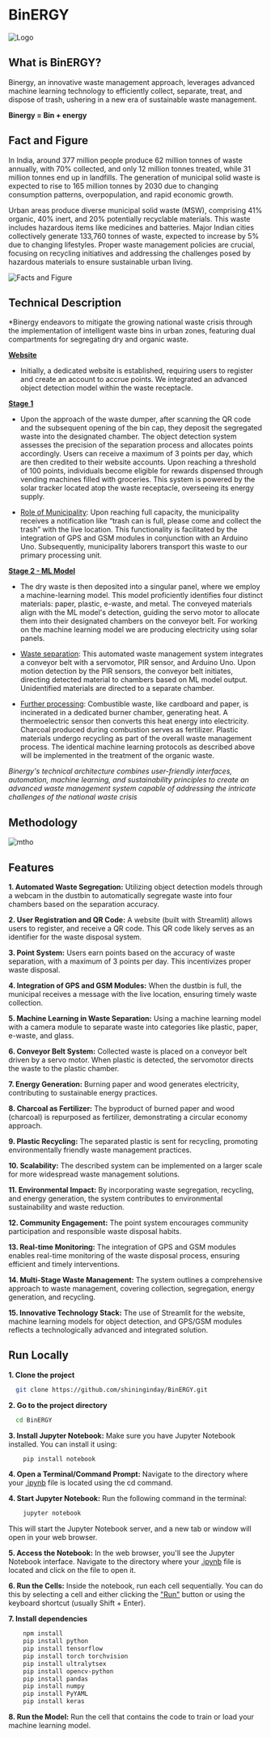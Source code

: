 # BinERGY

![Logo](https://github.com/AthishSK/Nandi_Probot/assets/92356927/b406d2d1-36bf-426a-bb9b-5b7d8edcca54)

## What is BinERGY?

Binergy, an innovative waste management approach, leverages advanced machine learning technology to efficiently collect, separate, treat, and dispose of trash, ushering in a new era of sustainable waste management.

**Binergy = Bin + energy** 

## Fact and Figure

In India, around 377 million people produce 62 million tonnes of waste annually, with 70% collected, and only 12 million tonnes treated, while 31 million tonnes end up in landfills. The generation of municipal solid waste is expected to rise to 165 million tonnes by 2030 due to changing consumption patterns, overpopulation, and rapid economic growth.

Urban areas produce diverse municipal solid waste (MSW), comprising 41% organic, 40% inert, and 20% potentially recyclable materials. This waste includes hazardous items like medicines and batteries. Major Indian cities collectively generate 133,760 tonnes of waste, expected to increase by 5% due to changing lifestyles. Proper waste management policies are crucial, focusing on recycling initiatives and addressing the challenges posed by hazardous materials to ensure sustainable urban living.

![Facts and Figure](https://github.com/AthishSK/Nandi_Probot/assets/92356927/3f3a8de9-9e0a-489c-9460-1e20f41afb36)



## Technical Description

*Binergy endeavors to mitigate the growing national waste crisis through the implementation of intelligent waste bins in urban zones, featuring dual compartments for segregating dry and organic waste.

**[Website]()**
- Initially, a dedicated website is established, requiring users to register and create an account to accrue points. We integrated an advanced object detection model within the waste receptacle.

**[Stage 1]()**
- Upon the approach of the waste dumper, after scanning the QR code and the subsequent opening of the bin cap, they deposit the segregated waste into the designated chamber. The object detection system assesses the precision of the separation process and allocates points accordingly. Users can receive a maximum of 3 points per day, which are then credited to their website accounts. Upon reaching a threshold of 100 points, individuals become eligible for rewards dispensed through vending machines filled with groceries. This system is powered by the solar tracker located atop the waste receptacle, overseeing its energy supply.

- [Role of Municipality](): Upon reaching full capacity, the municipality receives a notification like “trash can is full, please come and collect the trash” with the live location. This functionality is facilitated by the integration of GPS and GSM modules in conjunction with an Arduino Uno. Subsequently, municipality laborers transport this waste to our primary processing unit. 

**[Stage 2 - ML Model]()** 
- The dry waste is then deposited into a singular panel, where we employ a machine-learning model. This model proficiently identifies four distinct materials: paper, plastic, e-waste, and metal. The conveyed materials align with the ML model's detection, guiding the servo motor to allocate them into their designated chambers on the conveyor belt. For working on the machine learning model we are producing electricity using solar panels.

- [Waste separation](): This automated waste management system integrates a conveyor belt with a servomotor, PIR sensor, and Arduino Uno. Upon motion detection by the PIR sensors, the conveyor belt initiates, directing detected material to chambers based on ML model output. Unidentified materials are directed to a separate chamber.

- [Further processing](): Combustible waste, like cardboard and paper, is incinerated in a dedicated burner chamber, generating heat. A thermoelectric sensor then converts this heat energy into electricity. Charcoal produced during combustion serves as fertilizer. Plastic materials undergo recycling as part of the overall waste management process. The identical machine learning protocols as described above will be implemented in the treatment of the organic waste.


*Binergy's technical architecture combines user-friendly interfaces, automation, machine learning, and sustainability principles to create an advanced waste management system capable of addressing the intricate challenges of the national waste crisis*


## Methodology

![mtho](https://github.com/AthishSK/BinERGY/assets/92356927/86948b3b-65b6-4ed7-9d80-998631826429)



## Features

**1. Automated Waste Segregation:** Utilizing object detection models through a webcam in the dustbin to automatically segregate waste into four chambers based on the separation accuracy.

**2. User Registration and QR Code:** A website (built with Streamlit) allows users to register, and receive a QR code. This QR code likely serves as an identifier for the waste disposal system.

**3. Point System:** Users earn points based on the accuracy of waste separation, with a maximum of 3 points per day. This incentivizes proper waste disposal.

**4. Integration of GPS and GSM Modules:** When the dustbin is full, the municipal receives a message with the live location, ensuring timely waste collection.

**5. Machine Learning in Waste Separation:** Using a machine learning model with a camera module to separate waste into categories like plastic, paper, e-waste, and glass.

**6. Conveyor Belt System:** Collected waste is placed on a conveyor belt driven by a servo motor. When plastic is detected, the servomotor directs the waste to the plastic chamber.

**7. Energy Generation:** Burning paper and wood generates electricity, contributing to sustainable energy practices.

**8. Charcoal as Fertilizer:** The byproduct of burned paper and wood (charcoal) is repurposed as fertilizer, demonstrating a circular economy approach.

**9. Plastic Recycling:** The separated plastic is sent for recycling, promoting environmentally friendly waste management practices.

**10. Scalability:** The described system can be implemented on a larger scale for more widespread waste management solutions.

**11. Environmental Impact:** By incorporating waste segregation, recycling, and energy generation, the system contributes to environmental sustainability and waste reduction.

**12. Community Engagement:** The point system encourages community participation and responsible waste disposal habits.

**13. Real-time Monitoring:** The integration of GPS and GSM modules enables real-time monitoring of the waste disposal process, ensuring efficient and timely interventions.

**14. Multi-Stage Waste Management:** The system outlines a comprehensive approach to waste management, covering collection, segregation, energy generation, and recycling.

**15. Innovative Technology Stack:** The use of Streamlit for the website, machine learning models for object detection, and GPS/GSM modules reflects a technologically advanced and integrated solution.



## Run Locally

**1. Clone the project**

```bash
  git clone https://github.com/shininginday/BinERGY.git
```

**2. Go to the project directory**

```bash
  cd BinERGY
```

**3. Install Jupyter Notebook:**
Make sure you have Jupyter Notebook installed. You can install it using:
```bash
    pip install notebook
```
**4. Open a Terminal/Command Prompt:**
Navigate to the directory where your [.ipynb]() file is located using the cd command.

**4. Start Jupyter Notebook:**
Run the following command in the terminal:
```bash
    jupyter notebook

```
This will start the Jupyter Notebook server, and a new tab or window will open in your web browser.

**5. Access the Notebook:**
In the web browser, you'll see the Jupyter Notebook interface. Navigate to the directory where your [.ipynb]() file is located and click on the file to open it.

**6. Run the Cells:**
Inside the notebook, run each cell sequentially. You can do this by selecting a cell and either clicking the ["Run"]() button or using the keyboard shortcut (usually Shift + Enter).

**7. Install dependencies**

```bash
    npm install
    pip install python
    pip install tensorflow
    pip install torch torchvision
    pip install ultralytsex
    pip install opencv-python
    pip install pandas
    pip install numpy
    pip install PyYAML
    pip install keras

```
**8. Run the Model:**
Run the cell that contains the code to train or load your machine learning model.


